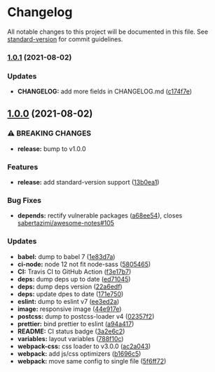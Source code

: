 # Changelog

All notable changes to this project will be documented in this file. See [standard-version](https://github.com/conventional-changelog/standard-version) for commit guidelines.

### [1.0.1](https://github.com/sabertazimi/mass/compare/v1.0.0...v1.0.1) (2021-08-02)


### Updates

* **CHANGELOG:** add more fields in CHANGELOG.md ([c174f7e](https://github.com/sabertazimi/mass/commit/c174f7e90420245a97c5c9e7adda13e02582513c))

## [1.0.0](https://github.com/sabertazimi/mass/compare/v0.0.10...v1.0.0) (2021-08-02)


### ⚠ BREAKING CHANGES

* **release:** bump to v1.0.0

### Features

* **release:** add standard-version support ([13b0ea1](https://github.com/sabertazimi/mass/commit/13b0ea1df7b0bb32b85d3105ff1a10591d1bdcba))


### Bug Fixes

* **depends:** rectify vulnerable packages ([a68ee54](https://github.com/sabertazimi/mass/commit/a68ee548703f26ee7c857b0504775135cb882e28)), closes [sabertazimi/awesome-notes#105](https://github.com/sabertazimi/awesome-notes/issues/105)


### Updates

* **babel:** dump to babel 7 ([1e83d7a](https://github.com/sabertazimi/mass/commit/1e83d7a5e31391e2b2a54686a0395650a3797649))
* **ci-node:** node 12 not fit node-sass ([5805465](https://github.com/sabertazimi/mass/commit/58054655828560554a23b7d989f266702ebe7b00))
* **CI:** Travis CI to GitHub Action ([f3e17b7](https://github.com/sabertazimi/mass/commit/f3e17b728b984865e677aa13f532ea42c4fed086))
* **deps:** dump deps up to date ([ed71045](https://github.com/sabertazimi/mass/commit/ed710450462383a588ecdc1b4771f5f01ad9746e))
* **deps:** dump deps version ([22a6edf](https://github.com/sabertazimi/mass/commit/22a6edfc1550368eb268fa54790c44d2999944b3))
* **deps:** update dpes to date ([171e750](https://github.com/sabertazimi/mass/commit/171e750b17cbf247a0cd8f26c1626f6854bd285e))
* **eslint:** dump to eslint v7 ([ee3ed2a](https://github.com/sabertazimi/mass/commit/ee3ed2ac3932480891bd5f1368e75d3db16fa3ad))
* **image:** responsive image ([44e917e](https://github.com/sabertazimi/mass/commit/44e917e9f972e383bf87d09a13abde79e4dc6f95))
* **postcss:** dump to postcss-loader v4 ([02357f2](https://github.com/sabertazimi/mass/commit/02357f24e7bd04bbc01dbf99aa829f450a0fe288))
* **prettier:** bind prettier to eslint ([a94a417](https://github.com/sabertazimi/mass/commit/a94a4178784d02ff9bc87b6026d00f3b254e5a4c))
* **README:** CI status badge ([3a2e6c2](https://github.com/sabertazimi/mass/commit/3a2e6c2255bdc4f4be67af58cc04369934b808ec))
* **variables:** layout variables ([788f10c](https://github.com/sabertazimi/mass/commit/788f10c8028c95a9575c3f56613cfbf34a076236))
* **webpack-css:** css loader to v3.0.0 ([ac2a043](https://github.com/sabertazimi/mass/commit/ac2a043169706176933c1cf972fceaa7bdf8e9bf))
* **webpack:** add js/css optimizers ([b1696c5](https://github.com/sabertazimi/mass/commit/b1696c5d0fd3c6b22bb205bf5bf4d6e5b33064a3))
* **webpack:** move same config to single file ([5f6ff72](https://github.com/sabertazimi/mass/commit/5f6ff7204999ee360587ef171ef6e1789bdf8cd7))
